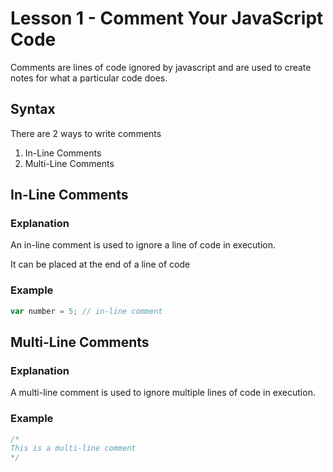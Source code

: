 # Lesson 1 - Comment Your JavaScript Code

Comments are lines of code ignored by javascript and are used to create notes for what a particular code does.

## Syntax

There are 2 ways to write comments

1. In-Line Comments
2. Multi-Line Comments

## In-Line Comments

### Explanation

An in-line comment is used to ignore a line of code in execution.

It can be placed at the end of a line of code

### Example

```js
var number = 5; // in-line comment
```

## Multi-Line Comments

### Explanation

A multi-line comment is used to ignore multiple lines of code in execution.

### Example

```js
/*
This is a multi-line comment
*/
```

